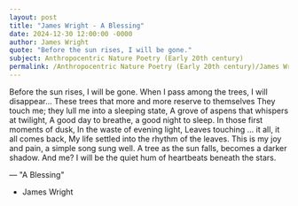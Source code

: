 ```yaml
---
layout: post
title: "James Wright - A Blessing"
date: 2024-12-30 12:00:00 -0000
author: James Wright
quote: "Before the sun rises, I will be gone."
subject: Anthropocentric Nature Poetry (Early 20th century)
permalink: /Anthropocentric Nature Poetry (Early 20th century)/James Wright/James Wright - A Blessing
---
```


Before the sun rises, I will be gone.
When I pass among the trees, I will disappear...
These trees that more and more reserve to themselves
They touch me; they lull me into a sleeping state,
A grove of aspens that whispers at twilight,
A good day to breathe, a good night to sleep.
In those first moments of dusk,
In the waste of evening light,
Leaves touching ... it all, it all comes back,
My life settled into the rhythm of the leaves.
This is my joy and pain, a simple song sung well.
A tree as the sun falls, becomes a darker shadow.
And me?
I will be the quiet hum of heartbeats beneath the stars.

— "A Blessing"

- James Wright
